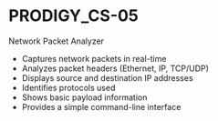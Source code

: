 # PRODIGY_CS-05
Network Packet Analyzer

- Captures network packets in real-time
- Analyzes packet headers (Ethernet, IP, TCP/UDP)
- Displays source and destination IP addresses
- Identifies protocols used
- Shows basic payload information
- Provides a simple command-line interface
